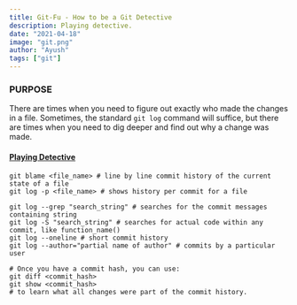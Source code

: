 ```yaml
---
title: Git-Fu - How to be a Git Detective
description: Playing detective.
date: "2021-04-18"
image: "git.png"
author: "Ayush"
tags: ["git"]
---
```


### PURPOSE

There are times when you need to figure out exactly who made the changes in a file. Sometimes, the standard `git log` command will suffice, but there are times when you need to dig deeper and find out why a change was made.

#### [Playing Detective](https://vimeo.com/280579162)

```
git blame <file_name> # line by line commit history of the current state of a file
git log -p <file_name> # shows history per commit for a file

git log --grep "search_string" # searches for the commit messages containing string
git log -S "search_string" # searches for actual code within any commit, like function_name()
git log --oneline # short commit history
git log --author="partial name of author" # commits by a particular user

# Once you have a commit hash, you can use:
git diff <commit_hash>
git show <commit_hash>
# to learn what all changes were part of the commit history.
```
